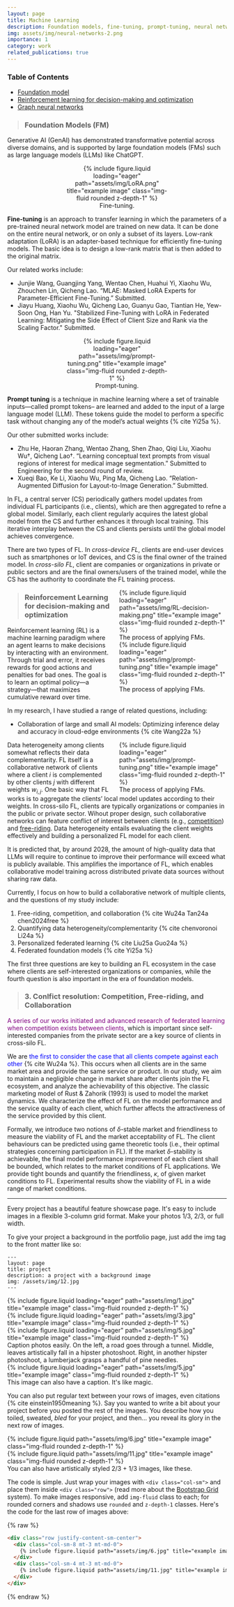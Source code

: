 ```yaml
---
layout: page
title: Machine Learning
description: Foundation models, fine-tuning, prompt-tuning, neural network, reinforcement learning
img: assets/img/neural-networks-2.png
importance: 1
category: work
related_publications: true
---
```





### **Table of Contents**  
- [Foundation model](#FM)  
- [Reinforcement learning for decision-making and optimization](#RL)
- [Graph neural networks](#part1)



>### **Foundation Models (FM)**
<a id="FM"></a>  



Generative AI (GenAI) has demonstrated transformative potential across diverse domains, and is supported by large foundation models (FMs) such as large language models (LLMs) like ChatGPT. 


<div align="center">
<div style="width: 48%;">
<div class="row">
    <div class="col-sm mt-3 mt-md-0">
        {% include figure.liquid loading="eager" path="assets/img/LoRA.png" title="example image" class="img-fluid rounded z-depth-1" %}
    </div>
</div>
<div class="caption">
    Fine-tuning. 
</div>
</div>
</div>



**Fine-tuning** is an approach to transfer learning in which the parameters of a pre-trained neural network model are trained on new data. It can be done on the entire neural network, or on only a subset of its layers. Low-rank adaptation (LoRA) is an adapter-based technique for efficiently fine-tuning models. The basic idea is to design a low-rank matrix that is then added to the original matrix. 

Our related works include:

- Junjie Wang, Guangjing Yang, Wentao Chen, Huahui Yi, Xiaohu Wu, Zhouchen Lin, Qicheng Lao. “MLAE: Masked LoRA Experts for Parameter-Efficient Fine-Tuning.” Submitted.
- Jiayu Huang, Xiaohu Wu, Qicheng Lao, Guanyu Gao, Tiantian He, Yew-Soon Ong, Han Yu. "Stabilized Fine-Tuning with LoRA in Federated Learning: Mitigating the Side Effect of Client Size and Rank via the Scaling Factor." Submitted.
  

<div align="center">
<div style="width: 48%;">
<div class="row">
    <div class="col-sm mt-3 mt-md-0">
        {% include figure.liquid loading="eager" path="assets/img/prompt-tuning.png" title="example image" class="img-fluid rounded z-depth-1" %}
    </div>
</div>
<div class="caption">
    Prompt-tuning.
</div>
</div>
</div>

**Prompt tuning** is a technique in machine learning where a set of trainable inputs—called prompt tokens– are learned and added to the input of a large language model (LLM). These tokens guide the model to perform a specific task without changing any of the model’s actual weights {% cite Yi25a %}.

Our other submitted works include:

- Zhu He, Haoran Zhang, Wentao Zhang, Shen Zhao, Qiqi Liu, Xiaohu Wu†, Qicheng Lao†. “Learning conceptual text prompts from visual regions of interest for medical image segmentation.” Submitted to Engineering for the second round of review.
- Xueqi Bao, Ke Li, Xiaohu Wu, Ping Ma, Qicheng Lao. “Relation-Augmented Diffusion for Layout-to-Image Generation.” Submitted.

In FL, a central server (CS) periodically gathers model updates from individual FL participants (i.e., clients), which are then aggregated to refne a global model. Similarly, each client regularly acquires the latest global model from the CS and further enhances it through local training. This iterative interplay between the CS and clients persists until the global model achieves convergence. 

There are two types of FL. In *cross-device FL*, clients are end-user devices such as smartphones or IoT devices, and CS is the final owner of the
trained model. In *cross-silo FL*, client are companies or organizations in private or public sectors and are the final owners/users of the trained model, while the CS has the authority to coordinate the FL training process. 


<div style="float: right; margin-left: 20px; width: 49%;">
<div class="row">
    <div class="col-sm mt-3 mt-md-0">
        {% include figure.liquid loading="eager" path="assets/img/RL-decision-making.png" title="example image" class="img-fluid rounded z-depth-1" %}
    </div>
</div>
<div class="caption">
    The process of applying FMs.
</div>
</div>



<div style="float: right; margin-left: 20px; width: 49%;">
<div class="row">
    <div class="col-sm mt-3 mt-md-0">
        {% include figure.liquid loading="eager" path="assets/img/prompt-tuning.png" title="example image" class="img-fluid rounded z-depth-1" %}
    </div>
</div>
<div class="caption">
    The process of applying FMs.
</div>
</div>



>### **Reinforcement Learning for decision-making and optimization**
<a id="RL"></a>  


Reinforcement learning (RL) is a machine learning paradigm where an agent learns to make decisions by interacting with an environment. Through trial and error, it receives rewards for good actions and penalties for bad ones. The goal is to learn an optimal policy—a strategy—that maximizes cumulative reward over time. 

In my research, I have studied a range of related questions, including:

- Collaboration of large and small AI models: Optimizing inference delay and accuracy in cloud-edge environments {% cite Wang22a %}



<div style="float: right; margin-left: 20px; width: 49%;">
<div class="row">
    <div class="col-sm mt-3 mt-md-0">
        {% include figure.liquid loading="eager" path="assets/img/prompt-tuning.png" title="example image" class="img-fluid rounded z-depth-1" %}
    </div>
</div>
<div class="caption">
    The process of applying FMs.
</div>
</div>




Data heterogeneity among clients somewhat reflects their data complementarity. FL itself is a collaborative network of clients where a client $i$ is complemented by other clients $j$ with different weights $w_{i,j}$. One basic way that FL works is to aggregate the clients’ local model updates according to their weights. In cross-silo FL, clients are typically organizations or companies in the public or private sector. Wihout proper design, such collaborative networks can feature conflict of interest between clients (e.g., [competition](https://en.wikipedia.org/wiki/Coopetition)) and [free-riding](https://en.wikipedia.org/wiki/Free-rider_problem). Data heterogeneity entails evaluating the client weights effectively and building a personalized FL model for each client. 

It is predicted that, by around 2028, the amount of high-quality data that LLMs will require to continue to improve their performance will exceed what is publicly available. This amplifies the importance of FL, which enables collaborative model training across distributed private data sources without sharing raw data.


Currently, I focus on how to build a collaborative network of multiple clients, and the questions of my study include:
1. Free-riding, competition, and collaboration {% cite Wu24a Tan24a chen2024free %}
2. Quantifying data heterogeneity/complementarity {% cite chenvoronoi Li24a %}
3. Personalized federated learning {% cite Liu25a Guo24a %}
4. Federated foundation models {% cite Yi25a %}

The first three questions are key to building an FL ecosystem in the case where clients are self-interested organizations or companies, while the fourth question is also important in the era of foundation models.



>### **3. Conlfict resolution: Competition, Free-riding, and Collaboration**
<a id="part1"></a>  

<span style="color: purple;">A series of our works initiated and advanced research of federated learning when competition exists between clients</span>, which is important since self-interested companies from the private sector are a key source of clients in cross-silo FL. 




We are <span style="color: blue;">the first to consider the case that all clients compete against each other</span> {% cite Wu24a %}. This occurs when all clients are in the same market area and provide the same service or product. In our study, we aim to maintain a negligible change in market share after clients join the FL ecosystem, and analyze the achievability of this objective. The classic marketing model of Rust \& Zahorik (1993) is used to model the market dynamics. We characterize the effect of FL on the model performance and the service quality of each client, which further affects the attractiveness of the service provided by this client. 

Formally, we introduce two notions of $\delta$-stable market and friendliness to measure the viability of FL and the market acceptability of FL. The client behaviours can be predicted using game theoretic tools (i.e., their optimal strategies concerning participation in FL). If the market $\delta$-stability is achievable, the final model performance improvement of each client shall be bounded, which relates to the market conditions of FL applications. We provide tight bounds and quantify the friendliness, $\kappa$, of given market conditions to FL. Experimental results show the viability of FL in a wide range of market conditions. 

---


Every project has a beautiful feature showcase page.
It's easy to include images in a flexible 3-column grid format.
Make your photos 1/3, 2/3, or full width.

To give your project a background in the portfolio page, just add the img tag to the front matter like so:

    ---
    layout: page
    title: project
    description: a project with a background image
    img: /assets/img/12.jpg
    ---

<div class="row">
    <div class="col-sm mt-3 mt-md-0">
        {% include figure.liquid loading="eager" path="assets/img/1.jpg" title="example image" class="img-fluid rounded z-depth-1" %}
    </div>
    <div class="col-sm mt-3 mt-md-0">
        {% include figure.liquid loading="eager" path="assets/img/3.jpg" title="example image" class="img-fluid rounded z-depth-1" %}
    </div>
    <div class="col-sm mt-3 mt-md-0">
        {% include figure.liquid loading="eager" path="assets/img/5.jpg" title="example image" class="img-fluid rounded z-depth-1" %}
    </div>
</div>
<div class="caption">
    Caption photos easily. On the left, a road goes through a tunnel. Middle, leaves artistically fall in a hipster photoshoot. Right, in another hipster photoshoot, a lumberjack grasps a handful of pine needles.
</div>
<div class="row">
    <div class="col-sm mt-3 mt-md-0">
        {% include figure.liquid loading="eager" path="assets/img/5.jpg" title="example image" class="img-fluid rounded z-depth-1" %}
    </div>
</div>
<div class="caption">
    This image can also have a caption. It's like magic.
</div>

You can also put regular text between your rows of images, even citations {% cite einstein1950meaning %}.
Say you wanted to write a bit about your project before you posted the rest of the images.
You describe how you toiled, sweated, _bled_ for your project, and then... you reveal its glory in the next row of images.

<div class="row justify-content-sm-center">
    <div class="col-sm-8 mt-3 mt-md-0">
        {% include figure.liquid path="assets/img/6.jpg" title="example image" class="img-fluid rounded z-depth-1" %}
    </div>
    <div class="col-sm-4 mt-3 mt-md-0">
        {% include figure.liquid path="assets/img/11.jpg" title="example image" class="img-fluid rounded z-depth-1" %}
    </div>
</div>
<div class="caption">
    You can also have artistically styled 2/3 + 1/3 images, like these.
</div>

The code is simple.
Just wrap your images with `<div class="col-sm">` and place them inside `<div class="row">` (read more about the <a href="https://getbootstrap.com/docs/4.4/layout/grid/">Bootstrap Grid</a> system).
To make images responsive, add `img-fluid` class to each; for rounded corners and shadows use `rounded` and `z-depth-1` classes.
Here's the code for the last row of images above:

{% raw %}

```html
<div class="row justify-content-sm-center">
  <div class="col-sm-8 mt-3 mt-md-0">
    {% include figure.liquid path="assets/img/6.jpg" title="example image" class="img-fluid rounded z-depth-1" %}
  </div>
  <div class="col-sm-4 mt-3 mt-md-0">
    {% include figure.liquid path="assets/img/11.jpg" title="example image" class="img-fluid rounded z-depth-1" %}
  </div>
</div>
```

{% endraw %}
